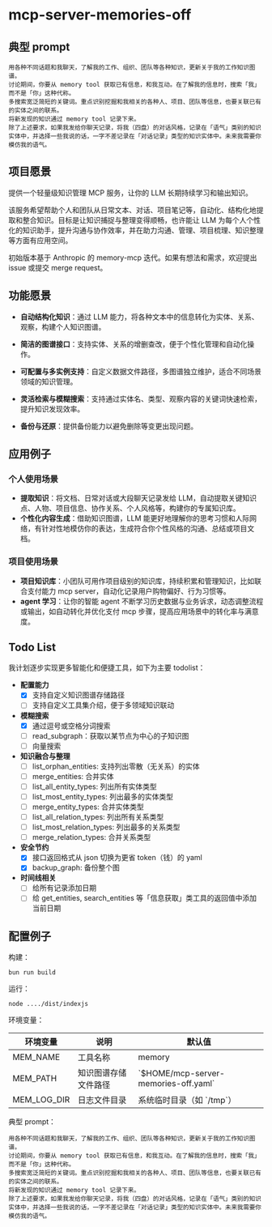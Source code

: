 # mcp-server-memories-off

## 典型 prompt

```plain
用各种不同话题和我聊天，了解我的工作、组织、团队等各种知识，更新关于我的工作知识图谱。
讨论期间，你要从 memory tool 获取已有信息，和我互动。在了解我的信息时，搜索「我」而不是「你」这种代称。
多搜索宽泛简短的关键词。重点识别挖掘和我相关的各种人、项目、团队等信息，也要关联已有的实体之间的联系。
将新发现的知识通过 memory tool 记录下来。
除了上述要求，如果我发给你聊天记录，将我（四盘）的对话风格，记录在「语气」类别的知识实体中，并选择一些我说的话，一字不差记录在「对话记录」类型的知识实体中。未来我需要你模仿我的语气。
```

## 项目愿景

提供一个轻量级知识管理 MCP 服务，让你的 LLM 长期持续学习和输出知识。

该服务希望帮助个人和团队从日常文本、对话、项目笔记等，自动化、结构化地提取和整合知识。目标是让知识捕捉与整理变得顺畅，也许能让 LLM 为每个人个性化的知识助手，提升沟通与协作效率，并在助力沟通、管理、项目梳理、知识整理等方面有应用空间。

初始版本基于 Anthropic 的 memory-mcp 迭代。如果有想法和需求，欢迎提出 issue 或提交 merge request。

## 功能愿景

- **自动结构化知识**：通过 LLM 能力，将各种文本中的信息转化为实体、关系、观察，构建个人知识图谱。

- **简洁的图谱接口**：支持实体、关系的增删查改，便于个性化管理和自动化操作。

- **可配置与多实例支持**：自定义数据文件路径，多图谱独立维护，适合不同场景领域的知识管理。

- **灵活检索与模糊搜索**：支持通过实体名、类型、观察内容的关键词快速检索，提升知识发现效率。

- **备份与还原**：提供备份能力以避免删除等变更出现问题。

## 应用例子

### 个人使用场景

- **提取知识**：将文档、日常对话或大段聊天记录发给 LLM，自动提取关键知识点、人物、项目信息、协作关系、个人风格等，构建你的专属知识库。
- **个性化内容生成**：借助知识图谱，LLM 能更好地理解你的思考习惯和人际网络，有针对性地模仿你的表达，生成符合你个性风格的沟通、总结或项目文档。

### 项目使用场景

- **项目知识库**：小团队可用作项目级别的知识库，持续积累和管理知识，比如联合支付能力 mcp server，自动化记录用户购物偏好、行为习惯等。
- **agent 学习**：让你的智能 agent 不断学习历史数据与业务诉求，动态调整流程或输出，如自动转化并优化支付 mcp 步骤，提高应用场景中的转化率与满意度。

## Todo List

我计划逐步实现更多智能化和便捷工具，如下为主要 todolist：

- **配置能力**
  - [x] 支持自定义知识图谱存储路径
  - [ ] 支持自定义工具集介绍，便于多领域知识联动

- **模糊搜索**
  - [x] 通过逗号或空格分词搜索
  - [ ] read_subgraph：获取以某节点为中心的子知识图
  - [ ] 向量搜索

- **知识融合与整理**
  - [ ] list_orphan_entities: 支持列出零散（无关系）的实体
  - [ ] merge_entities: 合并实体
  - [ ] list_all_entity_types: 列出所有实体类型
  - [ ] list_most_entity_types: 列出最多的实体类型
  - [ ] merge_entity_types: 合并实体类型
  - [ ] list_all_relation_types: 列出所有关系类型
  - [ ] list_most_relation_types: 列出最多的关系类型
  - [ ] merge_relation_types: 合并关系类型

- **安全节约**
  - [x] 接口返回格式从 json 切换为更省 token（钱）的 yaml
  - [x] backup_graph: 备份整个图

- **时间线相关**
  - [ ] 给所有记录添加日期
  - [ ] 给 get_entities, search_entities 等「信息获取」类工具的返回值中添加当前日期

## 配置例子

构建：

`bun run build`

运行：

`node ..../dist/indexjs`

环境变量：

| 环境变量      | 说明                         | 默认值                                      |
|---------------|------------------------------|---------------------------------------------|
| MEM_NAME      | 工具名称                     | memory                                      |
| MEM_PATH      | 知识图谱存储文件路径         | \`$HOME/mcp-server-memories-off.yaml\`      |
| MEM_LOG_DIR   | 日志文件目录                 | 系统临时目录（如 \`/tmp\`）                 |

典型 prompt：

```plain
用各种不同话题和我聊天，了解我的工作、组织、团队等各种知识，更新关于我的工作知识图谱。
讨论期间，你要从 memory tool 获取已有信息，和我互动。在了解我的信息时，搜索「我」而不是「你」这种代称。
多搜索宽泛简短的关键词。重点识别挖掘和我相关的各种人、项目、团队等信息，也要关联已有的实体之间的联系。
将新发现的知识通过 memory tool 记录下来。
除了上述要求，如果我发给你聊天记录，将我（四盘）的对话风格，记录在「语气」类别的知识实体中，并选择一些我说的话，一字不差记录在「对话记录」类型的知识实体中。未来我需要你模仿我的语气。
```

